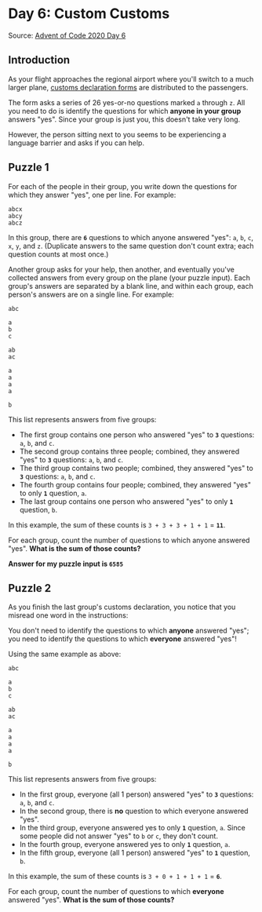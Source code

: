 # Day 6: Custom Customs
Source: [Advent of Code 2020 Day 6](https://adventofcode.com/2020/day/6)

## Introduction
As your flight approaches the regional airport where you'll switch to a much larger plane, 
[customs declaration forms](https://en.wikipedia.org/wiki/Customs_declaration) are distributed to the passengers.

The form asks a series of 26 yes-or-no questions marked `a` through `z`. 
All you need to do is identify the questions for which **anyone in your group** answers "yes". 
Since your group is just you, this doesn't take very long.

However, the person sitting next to you seems to be experiencing a language barrier and asks if you can help.

## Puzzle 1
For each of the people in their group, you write down the questions for which they answer "yes", one per line. 
For example:
```
abcx
abcy
abcz
```

In this group, there are **`6`** questions to which anyone answered "yes": `a`, `b`, `c`, `x`, `y`, and `z`. 
(Duplicate answers to the same question don't count extra; each question counts at most once.)

Another group asks for your help, then another, and eventually you've collected answers from every group on the plane 
(your puzzle input). Each group's answers are separated by a blank line, and within each group, 
each person's answers are on a single line. For example:
```
abc

a
b
c

ab
ac

a
a
a
a

b
```

This list represents answers from five groups:
- The first group contains one person who answered "yes" to **`3`** questions: `a`, `b`, and `c`.
- The second group contains three people; combined, they answered "yes" to **`3`** questions: `a`, `b`, and `c`.
- The third group contains two people; combined, they answered "yes" to **`3`** questions: `a`, `b`, and `c`.
- The fourth group contains four people; combined, they answered "yes" to only **`1`** question, `a`.
- The last group contains one person who answered "yes" to only **`1`** question, `b`.

In this example, the sum of these counts is `3 + 3 + 3 + 1 + 1` = **`11`**.

For each group, count the number of questions to which anyone answered "yes". **What is the sum of those counts?**

**Answer for my puzzle input is `6585`**

## Puzzle 2
As you finish the last group's customs declaration, you notice that you misread one word in the instructions:

You don't need to identify the questions to which **anyone** answered "yes"; 
you need to identify the questions to which **everyone** answered "yes"!

Using the same example as above:
```
abc

a
b
c

ab
ac

a
a
a
a

b
```
This list represents answers from five groups:
- In the first group, everyone (all 1 person) answered "yes" to **`3`** questions: `a`, `b`, and `c`.
- In the second group, there is **no** question to which everyone answered "yes".
- In the third group, everyone answered yes to only **`1`** question, `a`. 
    Since some people did not answer "yes" to `b` or `c`, they don't count.
- In the fourth group, everyone answered yes to only **`1`** question, `a`.
- In the fifth group, everyone (all 1 person) answered "yes" to **`1`** question, `b`.

In this example, the sum of these counts is `3 + 0 + 1 + 1 + 1` = **`6`**.

For each group, count the number of questions to which **everyone** answered "yes". **What is the sum of those counts?**
